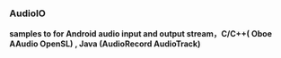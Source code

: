### AudioIO

**samples to for Android audio input and output stream，C/C++( Oboe AAudio OpenSL) , Java (AudioRecord AudioTrack)**